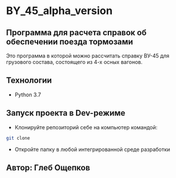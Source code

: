 # BY_45_alpha_version
## Программа для расчета справок об обеспечении поезда тормозами 


Это программа в которой можно рассчитать справку ВУ-45 для грузового состава, состоящего из 4-х осных вагонов.

## Технологии

- Python 3.7

## Запуск проекта в Dev-режиме
- Клонируйте репозиторий себе на компьютер командой:
```sh
git clone
```
- Откройте папку в любой интегрированной среде разработки 
## Автор: Глеб Ощепков
